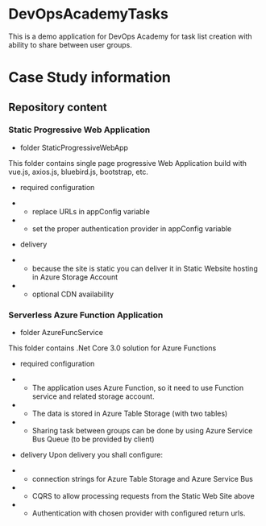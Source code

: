 # DevOpsAcademyTasks
This is a demo application for DevOps Academy for task list creation with ability to share between user groups.


# Case Study information

## Repository content

### Static Progressive Web Application
- folder StaticProgressiveWebApp

This folder contains single page progressive Web Application build with vue.js, axios.js, bluebird.js, bootstrap, etc.

- required configuration
- - replace URLs in appConfig variable 
- - set the proper authentication provider in appConfig variable

- delivery
- - because the site is static you can deliver it in Static Website hosting in Azure Storage Account 
- - optional CDN availability

### Serverless Azure Function Application
- folder AzureFuncService

This folder contains .Net Core 3.0 solution for Azure Functions 

- required configuration
- - The application uses Azure Function, so it need to use Function service and related storage account.
- - The data is stored in Azure Table Storage (with two tables)
- - Sharing task between groups can be done by using Azure Service Bus Queue (to be provided by client)

- delivery
Upon delivery you shall configure:
- - connection strings for Azure Table Storage and Azure Service Bus
- - CQRS to allow processing requests from the Static Web Site above
- - Authentication with chosen provider with configured return urls.
